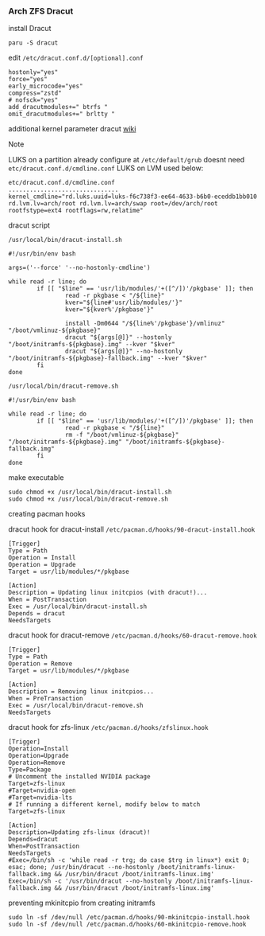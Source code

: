 ### Arch ZFS Dracut

install Dracut
```
paru -S dracut
```

edit ``/etc/dracut.conf.d/[optional].conf``
```
hostonly="yes"
force="yes"
early_microcode="yes"
compress="zstd"
# nofsck="yes"
add_dracutmodules+=" btrfs "
omit_dracutmodules+=" brltty "
```

additional kernel parameter dracut [wiki](https://wiki.archlinux.org/title/Dracut#Kernel_command_line_options)
> [!NOTE]
> LUKS on a partition already configure at ``/etc/default/grub`` doesnt need ``etc/dracut.conf.d/cmdline.conf``
> LUKS on LVM used below:
```
etc/dracut.conf.d/cmdline.conf
...............................
kernel_cmdline="rd.luks.uuid=luks-f6c738f3-ee64-4633-b6b0-eceddb1bb010 rd.lvm.lv=arch/root rd.lvm.lv=arch/swap root=/dev/arch/root rootfstype=ext4 rootflags=rw,relatime"
```

dracut script

``/usr/local/bin/dracut-install.sh``
```
#!/usr/bin/env bash

args=('--force' '--no-hostonly-cmdline')

while read -r line; do
        if [[ "$line" == 'usr/lib/modules/'+([^/])'/pkgbase' ]]; then
                read -r pkgbase < "/${line}"
                kver="${line#'usr/lib/modules/'}"
                kver="${kver%'/pkgbase'}"

                install -Dm0644 "/${line%'/pkgbase'}/vmlinuz" "/boot/vmlinuz-${pkgbase}"
                dracut "${args[@]}" --hostonly "/boot/initramfs-${pkgbase}.img" --kver "$kver"
                dracut "${args[@]}" --no-hostonly "/boot/initramfs-${pkgbase}-fallback.img" --kver "$kver"
        fi
done
```
``/usr/local/bin/dracut-remove.sh``
```
#!/usr/bin/env bash

while read -r line; do
        if [[ "$line" == 'usr/lib/modules/'+([^/])'/pkgbase' ]]; then
                read -r pkgbase < "/${line}"
                rm -f "/boot/vmlinuz-${pkgbase}" "/boot/initramfs-${pkgbase}.img" "/boot/initramfs-${pkgbase}-fallback.img"
        fi
done
```

make executable
```
sudo chmod +x /usr/local/bin/dracut-install.sh
sudo chmod +x /usr/local/bin/dracut-remove.sh
```

creating pacman hooks

dracut hook for dracut-install ``/etc/pacman.d/hooks/90-dracut-install.hook``
```
[Trigger]
Type = Path
Operation = Install
Operation = Upgrade
Target = usr/lib/modules/*/pkgbase

[Action]
Description = Updating linux initcpios (with dracut!)...
When = PostTransaction
Exec = /usr/local/bin/dracut-install.sh
Depends = dracut
NeedsTargets
```
dracut hook for dracut-remove ``/etc/pacman.d/hooks/60-dracut-remove.hook``
```
[Trigger]
Type = Path
Operation = Remove
Target = usr/lib/modules/*/pkgbase

[Action]
Description = Removing linux initcpios...
When = PreTransaction
Exec = /usr/local/bin/dracut-remove.sh
NeedsTargets
```

dracut hook for zfs-linux ``/etc/pacman.d/hooks/zfslinux.hook``
```
[Trigger]
Operation=Install
Operation=Upgrade
Operation=Remove
Type=Package
# Uncomment the installed NVIDIA package
Target=zfs-linux
#Target=nvidia-open
#Target=nvidia-lts
# If running a different kernel, modify below to match
Target=zfs-linux

[Action]
Description=Updating zfs-linux (dracut)!
Depends=dracut
When=PostTransaction
NeedsTargets
#Exec=/bin/sh -c 'while read -r trg; do case $trg in linux*) exit 0; esac; done; /usr/bin/dracut --no-hostonly /boot/initramfs-linux-fallback.img && /usr/bin/dracut /boot/initramfs-linux.img'
Exec=/bin/sh -c '/usr/bin/dracut --no-hostonly /boot/initramfs-linux-fallback.img && /usr/bin/dracut /boot/initramfs-linux.img'
```

preventing mkinitcpio from creating initramfs 
```
sudo ln -sf /dev/null /etc/pacman.d/hooks/90-mkinitcpio-install.hook
sudo ln -sf /dev/null /etc/pacman.d/hooks/60-mkinitcpio-remove.hook
```
